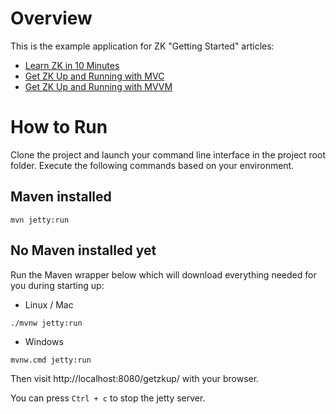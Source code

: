 # Overview
This is the example application for ZK "Getting Started" articles:
- [Learn ZK in 10 Minutes](https://www.zkoss.org/wiki/ZK_Getting_Started/Learn_ZK_in_10_Minutes)
- [Get ZK Up and Running with MVC](https://www.zkoss.org/wiki/ZK_Getting_Started/Get_ZK_Up_and_Running_with_MVC)
- [Get ZK Up and Running with MVVM](https://www.zkoss.org/wiki/ZK_Getting_Started/Get_ZK_Up_and_Running_with_MVVM)

# How to Run 

Clone the project and launch your command line interface in the project root folder. Execute the following commands based on your environment.

## Maven installed
`mvn jetty:run`

## No Maven installed yet
Run the Maven wrapper below which will download everything needed for you during starting up: 
* Linux / Mac

`./mvnw jetty:run`

* Windows

`mvnw.cmd jetty:run`

Then visit  http://localhost:8080/getzkup/ with your browser.

You can press `Ctrl + c` to stop the jetty server.